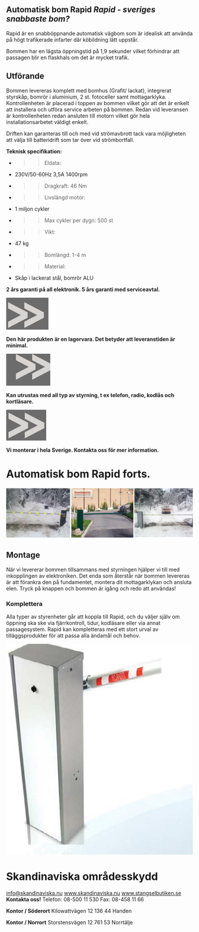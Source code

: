 ## Automatisk bom Rapid *Rapid - sveriges snabbaste bom?*

Rapid är en snabböppnande automatisk vägbom som är idealisk att använda på högt trafikerade infarter där köbildning lätt uppstår.

Bommen har en lägsta öppningstid på 1,9 sekunder vilket förhindrar att passagen blir en flaskhals om det är mycket trafik.

## Utförande

Bommen levereras komplett med bomhus (Grafit/ lackat), integrerat styrskåp, bomrör i aluminium, 2 st. fotoceller samt mottagarklyka. Kontrollenheten är placerad i toppen av bommen vilket gör att det är enkelt att installera och utföra service arbeten på bommen. Redan vid leveransen är kontrollenheten redan ansluten till motorn vilket gör hela installationsarbetet väldigt enkelt.

Driften kan garanteras till och med vid strömavbrott tack vara möjligheten att välja till batteridrift som tar över vid strömbortfall.

**Teknisk specifikation:**

- >> Eldata:
- 230V/50-60Hz 3,5A 1400rpm
- >> Dragkraft: 46 Nm
- >> Livslängd motor:
- 1 miljon cykler
- >> Max cykler per dygn: 500 st
- >> Vikt:
- 47 kg
- >> Bomlängd: 1-4 m
- >> Material:
- Skåp i lackerat stål, bomrör ALU

**2 års garanti på all elektronik. 5 års garanti med serviceavtal.**

![](_page_0_Picture_21.jpeg)

**Den här produkten är en lagervara. Det betyder att leveranstiden är minimal.**

![](_page_0_Picture_23.jpeg)

**Kan utrustas med all typ av styrning, t ex telefon, radio, kodlås och kortläsare.**

![](_page_0_Picture_25.jpeg)

**Vi monterar i hela Sverige. Kontakta oss för mer information.**

# Automatisk bom Rapid forts.

![](_page_1_Picture_2.jpeg)

## Montage

När vi levererar bommen tillsammans med styrningen hjälper vi till med inkopplingen av elektroniken. Det enda som återstår när bommen levereras är att förankra den på fundamentet, montera dit mottagarklykan och ansluta elen. Tryck på knappen och bommen är igång och redo att användas!

### Komplettera

Alla typer av styrenheter går att koppla till Rapid, och du väljer själv om öppning ska ske via fjärrkontroll, tidur, kodläsare eller via annat passagesystem. Rapid kan kompletteras med ett stort urval av tilläggsprodukter för att passa alla ändamål och behov.

![](_page_1_Picture_7.jpeg)

# Skandinaviska **områdesskydd**

info@skandinaviska.nu www.skandinaviska.nu www.stangselbutiken.se **Kontakta oss!** Telefon: 08-500 11 530 Fax: 08-458 11 66

**Kontor / Söderort** Kilowattvägen 12 136 44 Handen

**Kontor / Norrort** Storstensvägen 12 761 53 Norrtälje